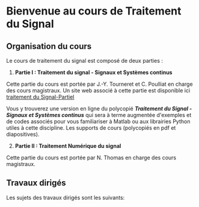 # Bienvenue au cours de Traitement du Signal


## Organisation du cours

Le cours de traitement du signal est composé de deux parties :

1. **Partie I : Traitement du signal - Signaux et Systèmes continus**


Cette partie du cours est portée par J.-Y. Tourneret et C. Poulliat en charge des cours magistraux. 
Un site web associé à cette partie est disponible ici [traitement du Signal-PartieI](https://ch-poulliat.github.io/Cours-Signal-Part-I/intro.html)

Vous y trouverez une version en ligne du polycopié ***Traitement du Signal - Signaux et Systèmes continus*** qui sera à terme augmentée d'exemples et de codes associés pour vous familiariser à Matlab ou aux librairies Python utiles à cette discipline. Les supports de cours (polycopiés en pdf et diapositives).

2. **Partie II : Traitement Numérique du signal**

Cette partie du cours est portée par N. Thomas en charge des cours magistraux.

## Travaux dirigés

Les sujets des travaux dirigés sont les suivants:

